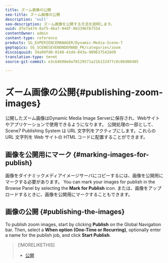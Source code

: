 ```yaml
---
title: ズーム画像の公開
seo-title: ズーム画像の公開
description: 'null'
seo-description: ズーム画像を公開する方法を説明します。
uuid: d7e7a474-8af5-46a7-94df-063396f67554
contentOwner: admin
content-type: reference
products: SG_EXPERIENCEMANAGER/Dynamic-Media-Scene-7
geptopics: SG_SCENESEVENONDEMAND_PK/categories/zoom
discoiquuid: 34a99fd0-8148-41d4-843a-909637542dd9
translation-type: tm+mt
source-git-commit: e3c64b90e0af0129571a21b132477c0c86d06405

---
```



# ズーム画像の公開{#publishing-zoom-images}

公開したズーム画像はDynamic Media Image Serverに保存され、Webサイトやアプリケーションで使用できるようになります。 公開処理の一部として、Scene7 Publishing System は URL 文字列をアクティブにします。これらの URL 文字列を Web サイトの HTML コードに配置することができます。

## 画像を公開用にマーク {#marking-images-for-publish}

画像をダイナミックメディアイメージサーバにコピーするには、画像を公開用にマークする必要があります。 You can mark your images for publish in the Browse Panel by selecting the **Mark for Publish** icon. または、画像をアップロードするときに、画像を公開用にマークすることもできます。

## 画像の公開 {#publishing-the-images}

To publish zoom images, start by clicking **Publish** on the Global Navigation bar. Then, select a **When option (One-Time or Recurring)**, optionally enter a name for the publish job, and click **Start Publish**.

>[!MORELIKETHIS]
>
>* [公開](publishing-files.md#publishing_files)

